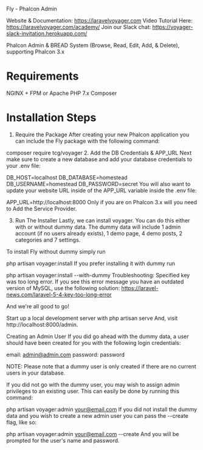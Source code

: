 Fly - Phalcon Admin

Website & Documentation: https://laravelvoyager.com
Video Tutorial Here: https://laravelvoyager.com/academy/
Join our Slack chat: https://voyager-slack-invitation.herokuapp.com/

Phalcon Admin & BREAD System (Browse, Read, Edit, Add, & Delete), supporting Phalcon 3.x

# Requirements
NGINX + FPM or Apache
PHP 7.x
Composer

# Installation Steps
1. Require the Package
After creating your new Phalcon application you can include the Fly package with the following command:

composer require tcg/voyager
2. Add the DB Credentials & APP_URL
Next make sure to create a new database and add your database credentials to your .env file:

DB_HOST=localhost
DB_DATABASE=homestead
DB_USERNAME=homestead
DB_PASSWORD=secret
You will also want to update your website URL inside of the APP_URL variable inside the .env file:

APP_URL=http://localhost:8000
Only if you are on Phalcon 3.x will you need to Add the Service Provider.

3. Run The Installer
Lastly, we can install voyager. You can do this either with or without dummy data. The dummy data will include 1 admin account (if no users already exists), 1 demo page, 4 demo posts, 2 categories and 7 settings.

To install Fly without dummy simply run

php artisan voyager:install
If you prefer installing it with dummy run

php artisan voyager:install --with-dummy
Troubleshooting: Specified key was too long error. If you see this error message you have an outdated version of MySQL, use the following solution: https://laravel-news.com/laravel-5-4-key-too-long-error

And we're all good to go!

Start up a local development server with php artisan serve And, visit http://localhost:8000/admin.

Creating an Admin User
If you did go ahead with the dummy data, a user should have been created for you with the following login credentials:

email: admin@admin.com
password: password

NOTE: Please note that a dummy user is only created if there are no current users in your database.

If you did not go with the dummy user, you may wish to assign admin privileges to an existing user. This can easily be done by running this command:

php artisan voyager:admin your@email.com
If you did not install the dummy data and you wish to create a new admin user you can pass the --create flag, like so:

php artisan voyager:admin your@email.com --create
And you will be prompted for the user's name and password.
